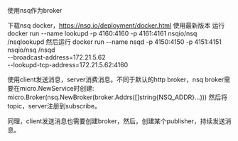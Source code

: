 使用nsq作为broker

下载nsq docker，https://nsq.io/deployment/docker.html 使用最新版本
运行 docker run --name lookupd -p 4160:4160 -p 4161:4161 nsqio/nsq /nsqlookupd
然后运行
docker run --name nsqd -p 4150:4150 -p 4151:4151 \
    nsqio/nsq /nsqd \
    --broadcast-address=172.21.5.62 \
    --lookupd-tcp-address=172.21.5.62:4160

使用client发送消息，server消费消息。不同于默认的http broker，nsq broker需要在micro.NewService时创建:
micro.Broker(nsq.NewBroker(broker.Addrs([]string{NSQ_ADDR}...)))
然后将topic，server注册到subscribe。

同理，client发送消息也需要创建broker，然后，创建某个publisher，持续发送消息。


